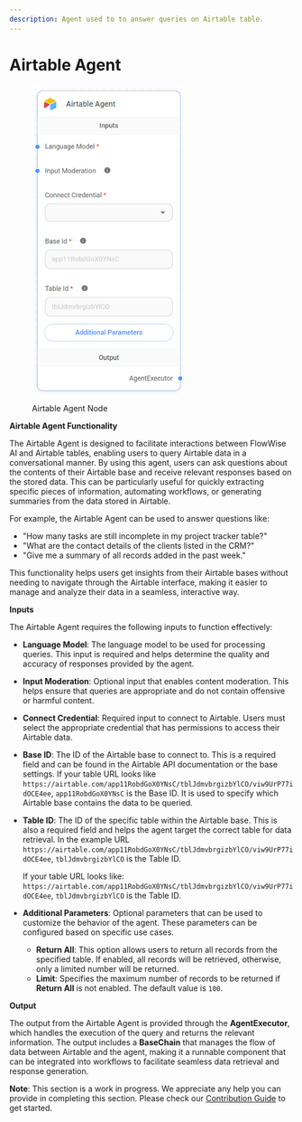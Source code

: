 ```yaml
---
description: Agent used to to answer queries on Airtable table.
---
```


# Airtable Agent

<figure><img src="../../../.gitbook/assets/image_airtable.png" alt="" width="271"><figcaption><p>Airtable Agent Node</p></figcaption></figure>

**Airtable Agent Functionality**

The Airtable Agent is designed to facilitate interactions between FlowWise AI and Airtable tables, enabling users to query Airtable data in a conversational manner. By using this agent, users can ask questions about the contents of their Airtable base and receive relevant responses based on the stored data. This can be particularly useful for quickly extracting specific pieces of information, automating workflows, or generating summaries from the data stored in Airtable.

For example, the Airtable Agent can be used to answer questions like:

- "How many tasks are still incomplete in my project tracker table?"
- "What are the contact details of the clients listed in the CRM?"
- "Give me a summary of all records added in the past week."

This functionality helps users get insights from their Airtable bases without needing to navigate through the Airtable interface, making it easier to manage and analyze their data in a seamless, interactive way.

**Inputs**

The Airtable Agent requires the following inputs to function effectively:

- **Language Model**: The language model to be used for processing queries. This input is required and helps determine the quality and accuracy of responses provided by the agent.
- **Input Moderation**: Optional input that enables content moderation. This helps ensure that queries are appropriate and do not contain offensive or harmful content.
- **Connect Credential**: Required input to connect to Airtable. Users must select the appropriate credential that has permissions to access their Airtable data.
- **Base ID**: The ID of the Airtable base to connect to. This is a required field and can be found in the Airtable API documentation or the base settings. If your table URL looks like `https://airtable.com/app11RobdGoX0YNsC/tblJdmvbrgizbYlCO/viw9UrP77idOCE4ee`, `app11RobdGoX0YNsC` is the Base ID. It is used to specify which Airtable base contains the data to be queried.
- **Table ID**: The ID of the specific table within the Airtable base. This is also a required field and helps the agent target the correct table for data retrieval. In the example URL `https://airtable.com/app11RobdGoX0YNsC/tblJdmvbrgizbYlCO/viw9UrP77idOCE4ee`, `tblJdmvbrgizbYlCO` is the Table ID.
  
  If your table URL looks like: `https://airtable.com/app11RobdGoX0YNsC/tblJdmvbrgizbYlCO/viw9UrP77idOCE4ee`, `tblJdmvbrgizbYlCO` is the Table ID.
- **Additional Parameters**: Optional parameters that can be used to customize the behavior of the agent. These parameters can be configured based on specific use cases.
  - **Return All**: This option allows users to return all records from the specified table. If enabled, all records will be retrieved, otherwise, only a limited number will be returned.
  - **Limit**: Specifies the maximum number of records to be returned if **Return All** is not enabled. The default value is `100`.

**Output**

The output from the Airtable Agent is provided through the **AgentExecutor**, which handles the execution of the query and returns the relevant information. The output includes a **BaseChain** that manages the flow of data between Airtable and the agent, making it a runnable component that can be integrated into workflows to facilitate seamless data retrieval and response generation.


**Note**: This section is a work in progress. We appreciate any help you can provide in completing this section. Please check our [Contribution Guide](../../../contributing/) to get started.

